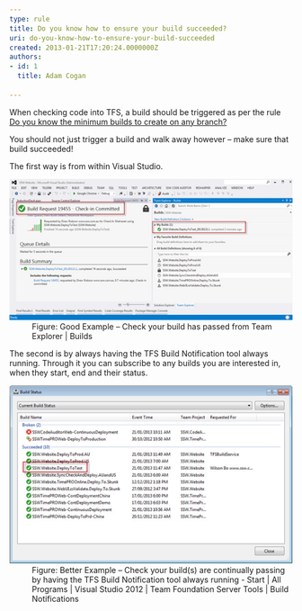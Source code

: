 ```yaml
---
type: rule
title: Do you know how to ensure your build succeeded?
uri: do-you-know-how-to-ensure-your-build-succeeded
created: 2013-01-21T17:20:24.0000000Z
authors:
- id: 1
  title: Adam Cogan

---
```


 
When checking code into TFS, a build should be triggered as per the rule [Do you know the minimum builds to create on any branch?](http://www.ssw.com.au/ssw/Standards/Rules/RulesToBetterVersionControlwithTFS%28AKASourceControl%29.aspx#MinimumBuilds)

You should not just trigger a build and walk away however – make sure that build succeeded!
 
The first way is from within Visual Studio.
<dl class="goodImage"><dt><img src="builds-success-good.jpg" alt=""></dt><dd>Figure: Good Example – Check your build has passed from Team Explorer | Builds</dd></dl>
The second is by always having the TFS Build Notification tool always running. Through it you can subscribe to any builds you are interested in, when they start, end and their status.
<dl class="goodImage"><dt><img src="builds-success-better.jpg" alt=""></dt><dd>Figure: Better Example – Check your build(s) are continually passing by having the TFS Build Notification tool always running - Start | All Programs | Visual Studio 2012 | Team Foundation Server Tools | Build Notifications</dd></dl>
